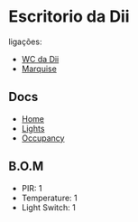 # Escritorio da Dii

ligações:
- [WC da Dii](./wc_dii.md)
- [Marquise](./marquise.md)

## Docs
- [Home](./readme.md)
- [Lights](./lights.md)
- [Occupancy](./occupancy.md)

## B.O.M

- PIR: 1
- Temperature: 1
- Light Switch: 1